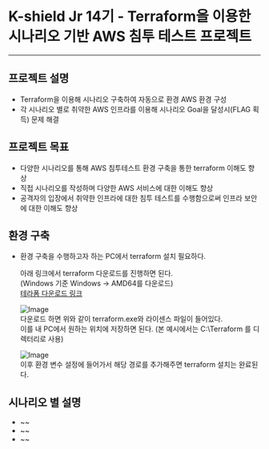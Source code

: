 # K-shield Jr 14기 - Terraform을 이용한 시나리오 기반 AWS 침투 테스트 프로젝트
---

## 프로젝트 설명
- Terraform을 이용해 시나리오 구축하여 자동으로 환경 AWS 환경 구성
- 각 시나리오 별로 취약한 AWS 인프라를 이용해 시나리오 Goal을 달성시(FLAG 획득) 문제 해결 


## 프로젝트 목표
- 다양한 시나리오를 통해 AWS 침투테스트 환경 구축을 통한 terraform 이해도 향상
- 직접 시나리오를 작성하며 다양한 AWS 서비스에 대한 이해도 향상
- 공격자의 입장에서 취약한 인프라에 대한 침투 테스트를 수행함으로써 인프라 보안에 대한 이해도 향상

## 환경 구축
- 환경 구축을 수행하고자 하는 PC에서 terraform 설치 필요하다.
  
  아래 링크에서 terraform 다운로드를 진행하면 된다.  
  (Windows 기준 Windows → AMD64를 다운로드)  
  [테라폼 다운로드 링크](https://developer.hashicorp.com/terraform/install)
  
  
  ![Image](https://github.com/user-attachments/assets/ef684775-b07f-491a-811f-abdf76bf9818)  
  다운로드 하면 위와 같이 terraform.exe와 라이센스 파일이 들어있다.  
  이를 내 PC에서 원하는 위치에 저장하면 된다. (본 예시에서는 C:\Terraform 를 디렉터리로 사용)

  ![Image](https://github.com/user-attachments/assets/e5978192-4e7c-4b6c-b9f1-6df151167193)  
  이후 환경 변수 설정에 들어가서 해당 경로를 추가해주면 terraform 설치는 완료된다.

    
## 시나리오 별 설명
- ~~
- ~~
- ~~

